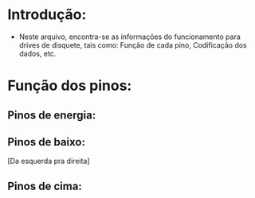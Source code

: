 # Introdução:
 - Neste arquivo, encontra-se as informações do funcionamento para drives de disquete, tais como: Função de cada pino, Codificação dos dados, etc.
# Função dos pinos:
## Pinos de energia:
## Pinos de baixo:
 [Da esquerda pra direita] 
## Pinos de cima:

